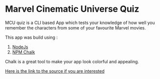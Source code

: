 # Marvel Cinematic Universe Quiz

MCU quiz is a CLI based App which tests your knowledge of how well you remember the characters from some of your favourite Marvel movies.

This app was build using : 

1. [NodeJs](https://nodejs.org/en/)
2. [NPM Chalk](https://www.npmjs.com/package/chalk)

Chalk is a great tool to make your app look colorful and appealing.

[Here is the link to the source if you are interested](https://repl.it/@ayanshukla/MCU-Quiz#index.js)